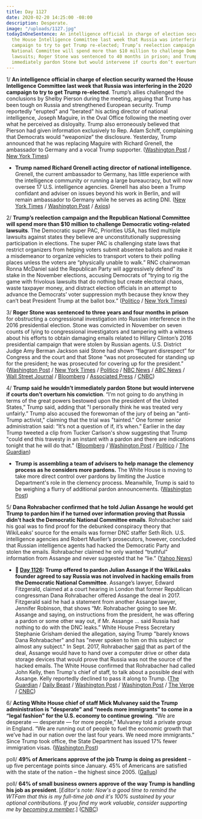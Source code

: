 ```yaml
---
title: Day 1127
date: 2020-02-20 14:25:00 -08:00
description: Desperate.
image: "/uploads/1127.jpg"
todayInOneSentence: An intelligence official in charge of election security warned
  the House Intelligence Committee last week that Russia was interfering in the 2020
  campaign to try to get Trump re-elected; Trump’s reelection campaign and the Republican
  National Committee will spend more than $10 million to challenge Democratic voting-related
  lawsuits; Roger Stone was sentenced to 40 months in prison; and Trump said he wouldn’t
  immediately pardon Stone but would intervene if courts don’t overturn his conviction.
---
```


1/ **An intelligence official in charge of election security warned the House Intelligence Committee last week that Russia was interfering in the 2020 campaign to try to get Trump re-elected**. Trump’s allies challenged the conclusions by Shelby Pierson during the meeting, arguing that Trump has been tough on Russia and strengthened European security. Trump reportedly "erupted" and "berated" his acting director of national intelligence, Joseph Maguire, in the Oval Office following the meeting over what he perceived as disloyalty. Trump also erroneously believed that Pierson had given information exclusively to Rep. Adam Schiff, complaining that Democrats would “weaponize” the disclosure. Yesterday, Trump announced that he was replacing Maguire with Richard Grenell, the ambassador to Germany and a vocal Trump supporter. ([Washington Post](https://www.washingtonpost.com/national-security/after-a-congressional-briefing-on-election-threats-trump-soured-on-acting-spy-chief/2020/02/20/1ed2b4ec-53f1-11ea-b119-4faabac6674f_story.html) / [New York Times](https://www.nytimes.com/2020/02/20/us/politics/russian-interference-trump-democrats.html))

* **Trump named Richard Grenell acting director of national intelligence.** Grenell, the current ambassador to Germany, has little experience with the intelligence community or running a large bureaucracy, but will now oversee 17 U.S. intelligence agencies. Grenell has also been a Trump confidant and adviser on issues beyond his work in Berlin, and will remain ambassador to Germany while he serves as acting DNI. ([New York Times](https://www.nytimes.com/2020/02/19/us/politics/dni-national-intelligence-director-grenell.html) / [Washington Post](https://www.washingtonpost.com/national-security/trump-to-name-richard-grenell-us-ambassador-to-germany-as-acting-head-of-intelligence/2020/02/19/640a0716-536c-11ea-929a-64efa7482a77_story.html) / [Axios](https://www.axios.com/trump-richard-grenell-acting-dni-intelligence-50282c35-d802-41ae-9ea3-efba8fbbf02d.html))

2/ **Trump’s reelection campaign and the Republican National Committee will spend more than $10 million to challenge Democratic voting-related lawsuits**. The Democratic super PAC, Priorities USA, has filed multiple lawsuits against states they believe are unconstitutionally suppressing participation in elections. The super PAC is challenging state laws that restrict organizers from helping voters submit absentee ballots and make it a misdemeanor to organize vehicles to transport voters to their polling places unless the voters are “physically unable to walk.” RNC chairwoman Ronna McDaniel said the Republican Party will aggressively defend” its stake in the November elections, accusing Democrats of “trying to rig the game with frivolous lawsuits that do nothing but create electoral chaos, waste taxpayer money, and distract election officials in an attempt to advance the Democrats’ voter suppression myth because they know they can’t beat President Trump at the ballot box.” ([Politico](https://www.politico.com/news/2020/02/20/michigan-voting-lawsuits-rnc-trump-116142) / [New York Times](https://www.nytimes.com/aponline/2020/02/20/us/politics/ap-us-trump-rnc.html))

3/ **Roger Stone was sentenced to three years and four months in prison** for obstructing a congressional investigation into Russian interference in the 2016 presidential election. Stone was convicted in November on seven counts of lying to congressional investigators and tampering with a witness about his efforts to obtain damaging emails related to Hillary Clinton’s 2016 presidential campaign that were stolen by Russian agents. U.S. District Judge Amy Berman Jackson said Stone had shown “flagrant disrespect” for Congress and the court and that Stone “was not prosecuted for standing up for the president; he was prosecuted for covering up for the president.” ([Washington Post](https://www.washingtonpost.com/local/public-safety/roger-stone-sentence-due-thursday-in-federal-court/2020/02/19/2e01bfc8-4c38-11ea-9b5c-eac5b16dafaa_story.html) / [New York Times](https://www.nytimes.com/2020/02/20/us/roger-stone-40-months-sentencing-verdict.html) / [Politico](https://www.politico.com/news/2020/02/20/roger-stone-sentenced-to-over-three-years-in-prison-116326) / [NBC News](https://www.nbcnews.com/politics/justice-department/trump-associate-roger-stone-sentenced-3-years-4-months-prison-n1138516) / [ABC News](https://abcnews.go.com/Politics/trump-friend-campaign-adviser-roger-stone-faces-sentencing/story?id=69098908) / [Wall Street Journal](https://www.wsj.com/articles/roger-stone-longtime-trump-political-adviser-sentenced-11582200000?mod=hp_lead_pos5) / [Bloomberg](https://www.bloomberg.com/news/articles/2020-02-20/roger-stone-sentenced-to-more-than-three-years-in-prison?srnd=politics-vp&sref=MIBMEEoj) / [Associated Press](https://apnews.com/3f25972591780e9750d6fc17bcff506b) / [CNBC](https://www.cnbc.com/2020/02/20/trump-friend-roger-stone-sentenced-to-prison-for-wikileaks-lies.html))

4/ **Trump said he wouldn’t immediately pardon Stone but would intervene if courts don’t overturn his conviction**. “I’m not going to do anything in terms of the great powers bestowed upon the president of the United States,” Trump said, adding that "I personally think he was treated very unfairly.” Trump also accused the forewoman of the jury of being an "anti-Trump activist," claiming that the trial was "tainted." One former senior administration said: “It’s not a question of if, it’s when.” Earlier in the day Trump tweeted a clip from Tucker Carlson's show suggesting that Trump "could end this travesty in an instant with a pardon and there are indications tonight that he will do that." ([Bloomberg](https://www.bloomberg.com/news/articles/2020-02-20/trump-says-he-won-t-pardon-stone-now-but-complains-about-trial) / [Washington Post](https://www.washingtonpost.com/nation/2020/02/20/trump-tweeting-tucker-carlson-segment-hints-possible-pardon-roger-stone/) / [Politico](https://www.politico.com/news/2020/02/20/roger-stone-pardon-saga-116172) / [The Guardian](https://www.theguardian.com/us-news/live/2020/feb/20/roger-stone-sentenced-democrats-debate-bloomberg-trump))

* **Trump is assembling a team of advisers to help manage the clemency process as he considers more pardons.** The White House is moving to take more direct control over pardons by limiting the Justice Department's role in the clemency process. Meanwhile, Trump is said to be weighing a flurry of additional pardon announcements. ([Washington Post](https://www.washingtonpost.com/politics/white-house-assembles-team-of-advisers-to-guide-clemency-process-as-trump-considers-more-pardons/2020/02/19/752d04d2-532e-11ea-929a-64efa7482a77_story.html))

5/ **Dana Rohrabacher confirmed that he told Julian Assange he would get Trump to pardon him if he turned over information proving that Russia didn't hack the Democratic National Committee emails**. Rohrabacher said his goal was to find proof for the debunked conspiracy theory that WikiLeaks’ source for the emails was former DNC staffer Seth Rich. U.S. intelligence agencies and Robert Mueller’s prosecutors, however, concluded that Russian intelligence agents had hacked the Democratic Party and stolen the emails. Rohrabacher claimed he only wanted “truthful” information from Assange and never suggested that he “lie.” ([Yahoo News](https://news.yahoo.com/rohrabacher-confirms-he-offered-trump-pardon-to-assange-for-proof-russia-didnt-hack-dnc-email-131438007.html?soc_src=hl-viewer&soc_trk=tw))

* **📌 [Day 1126](https://whatthefuckjusthappenedtoday.com/2020/02/19/day-1126/#1-trump-offered-to-pardon-julian-ass): Trump offered to pardon Julian Assange if the WikiLeaks founder agreed to say Russia was not involved in hacking emails from the Democratic National Committee**. Assange’s lawyer, Edward Fitzgerald, claimed at a court hearing in London that former Republican congressman Dana Rohrabacher offered Assange the deal in 2017. Fitzgerald said he had a statement from another Assange lawyer, Jennifer Robinson, that shows “Mr. Rohrabacher going to see Mr. Assange and saying, on instructions from the president, he was offering a pardon or some other way out, if Mr. Assange … said Russia had nothing to do with the DNC leaks.” White House Press Secretary Stephanie Grisham denied the allegation, saying Trump "barely knows Dana Rohrabacher" and has "never spoken to him on this subject or almost any subject." In Sept. 2017, Rohrabacher [said](https://www.wsj.com/articles/gop-congressman-sought-trump-deal-on-wikileaks-russia-1505509918) that as part of the deal, Assange would have to hand over a computer drive or other data storage devices that would prove that Russia was not the source of the hacked emails. The White House confirmed that Rohrabacher had called John Kelly, then Trump's chief of staff, to talk about a possible deal with Assange. Kelly reportedly declined to pass it along to Trump. ([The Guardian](https://www.theguardian.com/media/2020/feb/19/donald-trump-offered-julian-assange-pardon-russia-hack-wikileaks) / [Daily Beast](https://www.thedailybeast.com/trump-offered-assange-pardon-if-he-covered-up-russian-hack-court-hears) / [Washington Post](https://www.washingtonpost.com/world/assange-lawyer-claims-congressman-offered-pardon-on-behalf-of-trump-in-exchange-for-absolving-russia-in-wikileaks-dnc-case/2020/02/19/1befc894-534e-11ea-80ce-37a8d4266c09_story.html) / [Washington Post](https://www.washingtonpost.com/politics/2020/02/19/white-house-denies-julian-assanges-pardon-claim-heres-what-we-know-about-it/) / [The Verge](https://www.theverge.com/2020/2/19/21144074/assange-trump-pardon-extradition-trial-dana-rorbacher-russia) / [CNBC](https://www.cnbc.com/2020/02/19/trump-offered-julian-assange-pardon-for-covering-up-russian-hacking.html))

6/ **Acting White House chief of staff Mick Mulvaney said the Trump administration is "desperate" and “needs more immigrants” to come in a “legal fashion" for the U.S. economy to continue growing**. “We are desperate — desperate — for more people,” Mulvaney told a private group in England. “We are running out of people to fuel the economic growth that we’ve had in our nation over the last four years. We need more immigrants.” Since Trump took office, the State Department has issued 17% fewer immigration visas. ([Washington Post](https://www.washingtonpost.com/politics/mulvaney-says-us-is-desperate-for-more-legal-immigrants/2020/02/20/946292b2-5401-11ea-87b2-101dc5477dd7_story.html))

poll/ **49% of Americans approve of the job Trump is doing as president** – up five percentage points since January. 45% of Americans are satisfied with the state of the nation – the highest since 2005. ([Gallup](https://news.gallup.com/poll/286280/trump-job-approval-steady.aspx))

poll/ **64% of small business owners approve of the way Trump is handling his job as president**. \[*Editor's note: Now's a good time to remind the WTFam that this is my full-time job and it's 100% sustained by your optional contributions. If you find my work valuable, consider supporting me by [becoming a member](https://whatthefuckjusthappenedtoday.com/membership/)*.\] ([CNBC](https://www.cnbc.com/2020/02/20/trumps-approval-rating-among-small-biz-owners-hits-64percent-survey-shows.html))